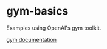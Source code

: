 # gym-basics

Examples using OpenAI's gym toolkit.

[gym documentation](https://gym.openai.com/docs/)
